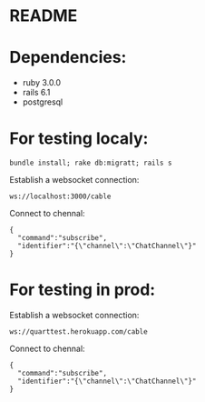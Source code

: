 # README

# Dependencies:
- ruby 3.0.0
- rails 6.1
- postgresql 

# For testing localy: 


```
bundle install; rake db:migratt; rails s
```

Establish a websocket connection:
```
ws://localhost:3000/cable
```

Connect to chennal: 
```
{
  "command":"subscribe",
  "identifier":"{\"channel\":\"ChatChannel\"}"
}
```

# For testing in prod:

Establish a websocket connection:
```
ws://quarttest.herokuapp.com/cable
```

Connect to chennal: 
```
{
  "command":"subscribe",
  "identifier":"{\"channel\":\"ChatChannel\"}"
}
```
